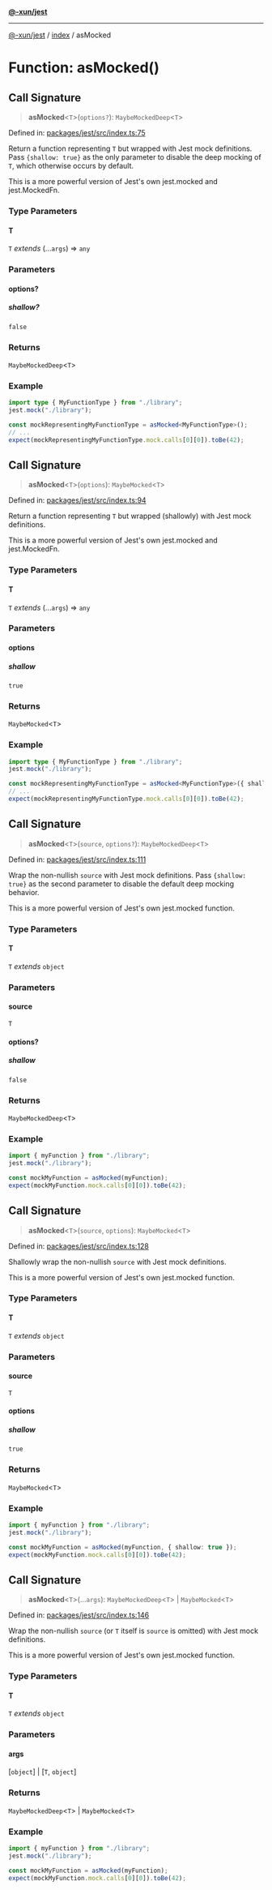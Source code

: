 [**@-xun/jest**](../../README.md)

***

[@-xun/jest](../../README.md) / [index](../README.md) / asMocked

# Function: asMocked()

## Call Signature

> **asMocked**\<`T`\>(`options?`): `MaybeMockedDeep`\<`T`\>

Defined in: [packages/jest/src/index.ts:75](https://github.com/Xunnamius/test-utils/blob/9c792fa3803dc3e4362dd1fcbe700b9af2aab13f/packages/jest/src/index.ts#L75)

Return a function representing `T` but wrapped with Jest mock definitions.
Pass `{shallow: true}` as the only parameter to disable the deep mocking of
`T`, which otherwise occurs by default.

This is a more powerful version of Jest's own jest.mocked and
jest.MockedFn.

### Type Parameters

#### T

`T` *extends* (...`args`) => `any`

### Parameters

#### options?

##### shallow?

`false`

### Returns

`MaybeMockedDeep`\<`T`\>

### Example

```ts
import type { MyFunctionType } from "./library";
jest.mock("./library");

const mockRepresentingMyFunctionType = asMocked<MyFunctionType>();
// ...
expect(mockRepresentingMyFunctionType.mock.calls[0][0]).toBe(42);
```

## Call Signature

> **asMocked**\<`T`\>(`options`): `MaybeMocked`\<`T`\>

Defined in: [packages/jest/src/index.ts:94](https://github.com/Xunnamius/test-utils/blob/9c792fa3803dc3e4362dd1fcbe700b9af2aab13f/packages/jest/src/index.ts#L94)

Return a function representing `T` but wrapped (shallowly) with Jest mock
definitions.

This is a more powerful version of Jest's own jest.mocked and
jest.MockedFn.

### Type Parameters

#### T

`T` *extends* (...`args`) => `any`

### Parameters

#### options

##### shallow

`true`

### Returns

`MaybeMocked`\<`T`\>

### Example

```ts
import type { MyFunctionType } from "./library";
jest.mock("./library");

const mockRepresentingMyFunctionType = asMocked<MyFunctionType>({ shallow: true });
// ...
expect(mockRepresentingMyFunctionType.mock.calls[0][0]).toBe(42);
```

## Call Signature

> **asMocked**\<`T`\>(`source`, `options?`): `MaybeMockedDeep`\<`T`\>

Defined in: [packages/jest/src/index.ts:111](https://github.com/Xunnamius/test-utils/blob/9c792fa3803dc3e4362dd1fcbe700b9af2aab13f/packages/jest/src/index.ts#L111)

Wrap the non-nullish `source` with Jest mock definitions. Pass `{shallow:
true}` as the second parameter to disable the default deep mocking behavior.

This is a more powerful version of Jest's own jest.mocked function.

### Type Parameters

#### T

`T` *extends* `object`

### Parameters

#### source

`T`

#### options?

##### shallow

`false`

### Returns

`MaybeMockedDeep`\<`T`\>

### Example

```ts
import { myFunction } from "./library";
jest.mock("./library");

const mockMyFunction = asMocked(myFunction);
expect(mockMyFunction.mock.calls[0][0]).toBe(42);
```

## Call Signature

> **asMocked**\<`T`\>(`source`, `options`): `MaybeMocked`\<`T`\>

Defined in: [packages/jest/src/index.ts:128](https://github.com/Xunnamius/test-utils/blob/9c792fa3803dc3e4362dd1fcbe700b9af2aab13f/packages/jest/src/index.ts#L128)

Shallowly wrap the non-nullish `source` with Jest mock definitions.

This is a more powerful version of Jest's own jest.mocked function.

### Type Parameters

#### T

`T` *extends* `object`

### Parameters

#### source

`T`

#### options

##### shallow

`true`

### Returns

`MaybeMocked`\<`T`\>

### Example

```ts
import { myFunction } from "./library";
jest.mock("./library");

const mockMyFunction = asMocked(myFunction, { shallow: true });
expect(mockMyFunction.mock.calls[0][0]).toBe(42);
```

## Call Signature

> **asMocked**\<`T`\>(...`args`): `MaybeMockedDeep`\<`T`\> \| `MaybeMocked`\<`T`\>

Defined in: [packages/jest/src/index.ts:146](https://github.com/Xunnamius/test-utils/blob/9c792fa3803dc3e4362dd1fcbe700b9af2aab13f/packages/jest/src/index.ts#L146)

Wrap the non-nullish `source` (or `T` itself is `source` is omitted) with
Jest mock definitions.

This is a more powerful version of Jest's own jest.mocked function.

### Type Parameters

#### T

`T` *extends* `object`

### Parameters

#### args

\[`object`\] | \[`T`, `object`\]

### Returns

`MaybeMockedDeep`\<`T`\> \| `MaybeMocked`\<`T`\>

### Example

```ts
import { myFunction } from "./library";
jest.mock("./library");

const mockMyFunction = asMocked(myFunction);
expect(mockMyFunction.mock.calls[0][0]).toBe(42);
```
